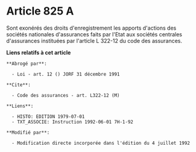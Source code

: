 # Article 825 A

Sont exonérés des droits d'enregistrement les apports d'actions des sociétés nationales d'assurances faits par l'Etat aux
sociétés centrales d'assurances instituées par l'article L 322-12 du code des assurances.

**Liens relatifs à cet article**

	**Abrogé par**:

	  - Loi - art. 12 () JORF 31 décembre 1991

	**Cite**:

	  - Code des assurances - art. L322-12 (M)

	**Liens**:

	  - HISTO: EDITION 1979-07-01
	  - TXT_ASSOCIE: Instruction 1992-06-01 7H-1-92

	**Modifié par**:

	  - Modification directe incorporée dans l'édition du 4 juillet 1992
